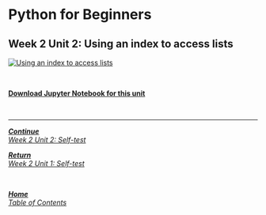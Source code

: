# Python for Beginners

## Week 2 Unit 2: Using an index to access lists

[![Using an index to access lists](https://img.youtube.com/vi/PT_cz5IHW2g/hqdefault.jpg)](https://youtu.be/PT_cz5IHW2g)

<br>

[**Download Jupyter Notebook for this unit** ](https://opensap-public.s3.openhpicloud.de/courses/2qRB6Gz3FcfD2OBbnSCf8m/rtfiles/7IEftuVHxW7udycJC2EUSc/openSAP_python1_Week_2_Unit_2_index_notebook.ipynb)

<br>

---

[***Continue*** <br> *Week 2 Unit 2: Self-test*](week2_unit2_selftest.md)

[***Return*** <br> *Week 2 Unit 1: Self-test*](week2_unit1_selftest.md)

<br>

[***Home*** <br>*Table of Contents*](home.md)